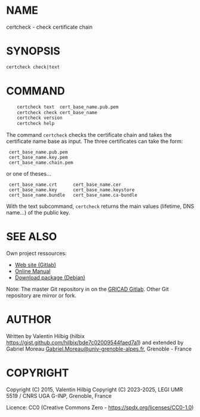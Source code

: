 # NAME

certcheck - check certificate chain

# SYNOPSIS

```bash
certcheck check|text
```

# COMMAND

```bash
    certcheck text  cert_base_name.pub.pem
    certcheck check cert_base_name
    certcheck version
    certcheck help
```

The command `certcheck` checks the certificate chain
and takes the certificate name base as input.
The three certificates can take the form:

     cert_base_name.pub.pem
     cert_base_name.key.pem
     cert_base_name.chain.pem

or one of theses...

     cert_base_name.crt      cert_base_name.cer
     cert_base_name.key      cert_base_name.keystore
     cert_base_name.bundle   cert_base_name.ca-bundle

With the text subcommand, `certcheck` returns the main values
(lifetime, DNS name...) of the public key.

# SEE ALSO

Own project ressources:

* [Web site (Gitlab)](https://gricad-gitlab.univ-grenoble-alpes.fr/legi/soft/trokata/certcheck)
* [Online Manual](https://legi.gricad-pages.univ-grenoble-alpes.fr/soft/trokata/certcheck/certcheck.html)
* [Download package (Debian)](https://legi.gricad-pages.univ-grenoble-alpes.fr/soft/trokata/certcheck/download/)

Note: The master Git repository in on the [GRICAD Gitlab](https://gricad-gitlab.univ-grenoble-alpes.fr/legi/soft/trokata/certcheck).
Other Git repository are mirror or fork.

# AUTHOR

Written by Valentin Hilbig (hilbix https://gist.github.com/hilbix/bde7c02009544faed7a1)
and extended by Gabriel Moreau <Gabriel.Moreau@univ-grenoble-alpes.fr>, Grenoble - France

# COPYRIGHT

Copyright (C) 2015, Valentin Hilbig
Copyright (C) 2023-2025, LEGI UMR 5519 / CNRS UGA G-INP, Grenoble, France

Licence: CC0 (Creative Commons Zero - https://spdx.org/licenses/CC0-1.0)
